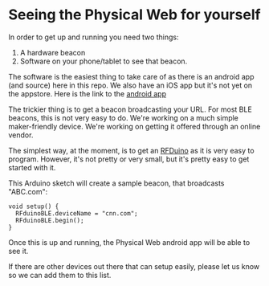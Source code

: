# Seeing the Physical Web for yourself

In order to get up and running you need two things:

1. A hardware beacon
2. Software on your phone/tablet to see that beacon.

The software is the easiest thing to take care of as there is an android app (and source) here in this repo. We also have an iOS app but it's not yet on the appstore. Here is the link to the [android app](https://github.com/scottjenson/physical-web/tree/master/android/PhysicalWeb/build/apk)

The trickier thing is to get a beacon broadcasting your URL. For most BLE beacons, this is not very easy to do. We're working on a much simple maker-friendly device. We're working on getting it offered through an online vendor. 

The simplest way, at the moment, is to get an [RFDuino](http://www.rfduino.com/) as it is very easy to program. However, it's not pretty or very small, but it's pretty easy to get started with it.

This Arduino sketch will create a sample beacon, that broadcasts 
"ABC.com":

    void setup() {
      RFduinoBLE.deviceName = "cnn.com";
      RFduinoBLE.begin();
    }

Once this is up and running, the Physical Web android app will be able to see it.

If there are other devices out there that can setup easily, please let us know so we can add them to this list.
